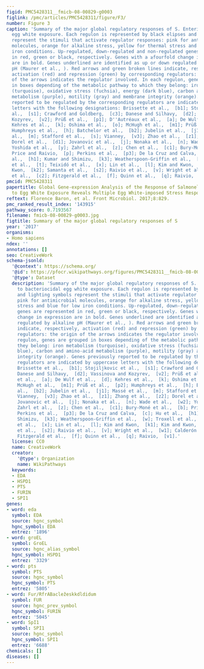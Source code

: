 ```yaml
---
figid: PMC5428311__fmicb-08-00829-g0003
figlink: /pmc/articles/PMC5428311/figure/F3/
number: Figure 3
caption: 'Summary of the major global regulatory responses of S. Enteritidis to bacteriocidal
  egg white exposure. Each regulon is represented by black elipses and lighting symbols
  represent the stimuli that activate regulator responses: pink for antimicrobial
  molecules, orange for alkaline stress, yellow for thermal stress and blue for low
  iron conditions. Up-regulated, down-regulated and non-regulated genes are represented
  in red, green or black, respectively. Genes with a ≥fourfold change in expression
  are in bold. Genes underlined are identified as up or down regulated by alkaline
  pH (Maurer et al., ). Red arrows and green broken lines indicate, respectively,
  activation (red) and repression (green) by corresponding regulators: the origin
  of the arrows indicates the regulator involved. In each regulon, genes are grouped
  in boxes depending of the metabolic pathway to which they belong: iron metabolism
  (turquoise), oxidative stress (fuchsia), energy (dark blue), carbon and amino-acid
  metabolism (purple), motility (gray) and membrane integrity (orange). Genes previously
  reported to be regulated by the corresponding regulators are indicated by uppercase
  letters with the following designations: Brissette et al.,  [b1]; Stojiljkovic et
  al.,  [s1]; Crawford and Goldberg,  [c3]; Danese and Silhavy,  [d2]; Vassinova and
  Kozyrev,  [v2]; Prüß et al.,  [p1]; D''Autréaux et al.,  [a]; De Wulf et al.,  [d];
  Kehres et al.,  [k]; Oshima et al.,  [o]; McHugh et al.,  [m1]; Prüß et al.,  [p2];
  Humphreys et al.,  [h]; Batchelor et al.,  [b2]; Jubelin et al.,  [j1]; Massé et
  al.,  [m]; Stafford et al.,  [s]; Vianney,  [v3]; Zhao et al.,  [z1]; Zhang et al.,  [z2];
  Dorel et al.,  [d1]; Jovanovic et al.,  [j]; Nonaka et al.,  [n]; Wade et al.,  [w2];
  Yoshida et al.,  [y]; Zahrl et al.,  [z]; Chen et al.,  [c1]; Bury-Moné et al.,  [b];
  Price and Raivio,  [p]; Perkins et al.,  [p3]; De la Cruz and Calva,  [c]; Hu et
  al.,  [h1]; Kumar and Shimizu,  [k3]; Weatherspoon-Griffin et al.,  [w]; Troxell
  et al.,  [t]; Teixidó et al.,  [x]; Lin et al.,  [l]; Kim and Kwon,  [k1]; Kim and
  Kwon,  [k2]; Samanta et al.,  [s2]; Raivio et al.,  [v]; Wright et al.,  [w1]; Calderón
  et al.,  [c2]; Fitzgerald et al.,  [f]; Quinn et al.,  [q]; Raivio,  [v1].'
pmcid: PMC5428311
papertitle: Global Gene-expression Analysis of the Response of Salmonella Enteritidis
  to Egg White Exposure Reveals Multiple Egg White-imposed Stress Responses.
reftext: Florence Baron, et al. Front Microbiol. 2017;8:829.
pmc_ranked_result_index: '143915'
pathway_score: 0.7193567
filename: fmicb-08-00829-g0003.jpg
figtitle: Summary of the major global regulatory responses of S
year: '2017'
organisms:
- Homo sapiens
ndex: ''
annotations: []
seo: CreativeWork
schema-jsonld:
  '@context': https://schema.org/
  '@id': https://pfocr.wikipathways.org/figures/PMC5428311__fmicb-08-00829-g0003.html
  '@type': Dataset
  description: 'Summary of the major global regulatory responses of S. Enteritidis
    to bacteriocidal egg white exposure. Each regulon is represented by black elipses
    and lighting symbols represent the stimuli that activate regulator responses:
    pink for antimicrobial molecules, orange for alkaline stress, yellow for thermal
    stress and blue for low iron conditions. Up-regulated, down-regulated and non-regulated
    genes are represented in red, green or black, respectively. Genes with a ≥fourfold
    change in expression are in bold. Genes underlined are identified as up or down
    regulated by alkaline pH (Maurer et al., ). Red arrows and green broken lines
    indicate, respectively, activation (red) and repression (green) by corresponding
    regulators: the origin of the arrows indicates the regulator involved. In each
    regulon, genes are grouped in boxes depending of the metabolic pathway to which
    they belong: iron metabolism (turquoise), oxidative stress (fuchsia), energy (dark
    blue), carbon and amino-acid metabolism (purple), motility (gray) and membrane
    integrity (orange). Genes previously reported to be regulated by the corresponding
    regulators are indicated by uppercase letters with the following designations:
    Brissette et al.,  [b1]; Stojiljkovic et al.,  [s1]; Crawford and Goldberg,  [c3];
    Danese and Silhavy,  [d2]; Vassinova and Kozyrev,  [v2]; Prüß et al.,  [p1]; D''Autréaux
    et al.,  [a]; De Wulf et al.,  [d]; Kehres et al.,  [k]; Oshima et al.,  [o];
    McHugh et al.,  [m1]; Prüß et al.,  [p2]; Humphreys et al.,  [h]; Batchelor et
    al.,  [b2]; Jubelin et al.,  [j1]; Massé et al.,  [m]; Stafford et al.,  [s];
    Vianney,  [v3]; Zhao et al.,  [z1]; Zhang et al.,  [z2]; Dorel et al.,  [d1];
    Jovanovic et al.,  [j]; Nonaka et al.,  [n]; Wade et al.,  [w2]; Yoshida et al.,  [y];
    Zahrl et al.,  [z]; Chen et al.,  [c1]; Bury-Moné et al.,  [b]; Price and Raivio,  [p];
    Perkins et al.,  [p3]; De la Cruz and Calva,  [c]; Hu et al.,  [h1]; Kumar and
    Shimizu,  [k3]; Weatherspoon-Griffin et al.,  [w]; Troxell et al.,  [t]; Teixidó
    et al.,  [x]; Lin et al.,  [l]; Kim and Kwon,  [k1]; Kim and Kwon,  [k2]; Samanta
    et al.,  [s2]; Raivio et al.,  [v]; Wright et al.,  [w1]; Calderón et al.,  [c2];
    Fitzgerald et al.,  [f]; Quinn et al.,  [q]; Raivio,  [v1].'
  license: CC0
  name: CreativeWork
  creator:
    '@type': Organization
    name: WikiPathways
  keywords:
  - EDA
  - HSPD1
  - PTS
  - FURIN
  - SPI1
genes:
- word: eda
  symbol: EDA
  source: hgnc_symbol
  hgnc_symbol: EDA
  entrez: '1896'
- word: groEL
  symbol: GroEL
  source: hgnc_alias_symbol
  hgnc_symbol: HSPD1
  entrez: '3329'
- word: pts
  symbol: PTS
  source: hgnc_symbol
  hgnc_symbol: PTS
  entrez: '5805'
- word: Fur/RfrABacležeskkdldidum
  symbol: FUR
  source: hgnc_prev_symbol
  hgnc_symbol: FURIN
  entrez: '5045'
- word: SpI1
  symbol: SPI1
  source: hgnc_symbol
  hgnc_symbol: SPI1
  entrez: '6688'
chemicals: []
diseases: []
---
```


